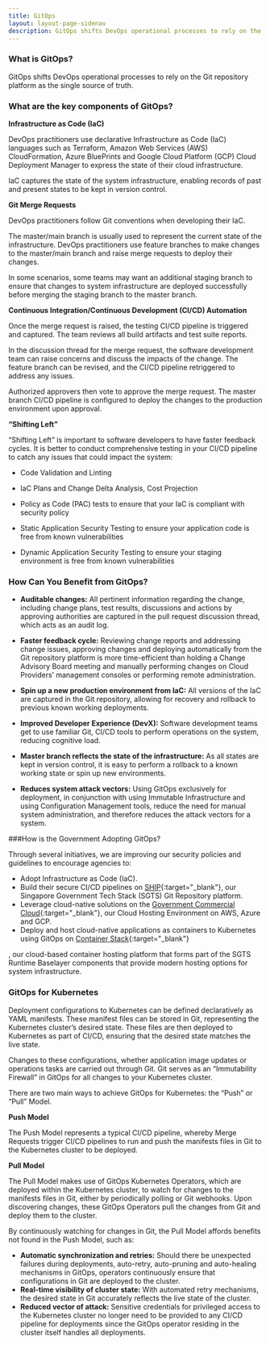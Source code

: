 ```yaml
---
title: GitOps
layout: layout-page-sidenav
description: GitOps shifts DevOps operational processes to rely on the Git repository platform as the single source of truth.
---
```


### What is GitOps?

GitOps shifts DevOps operational processes to rely on the Git repository platform as the single source of truth.

### What are the key components of GitOps?

<b>Infrastructure as Code (IaC)</b>

DevOps practitioners use declarative Infrastructure as Code (IaC) languages such as Terraform, Amazon Web Services (AWS) CloudFormation, Azure BluePrints and Google Cloud Platform (GCP) Cloud Deployment Manager to express the state of their cloud infrastructure.

IaC captures the state of the system infrastructure, enabling records of past and present states to be kept in version control.

<b>Git Merge Requests</b>

DevOps practitioners follow Git conventions when developing their IaC.

The master/main branch is usually used to represent the current state of the infrastructure. DevOps practitioners use feature branches to make changes to the master/main branch and raise merge requests to deploy their changes.

In some scenarios, some teams may want an additional staging branch to ensure that changes to system infrastructure are deployed successfully before merging the staging branch to the master branch.

<b>Continuous Integration/Continuous Development (CI/CD) Automation</b>

Once the merge request is raised, the testing CI/CD pipeline is triggered and captured. The team reviews all build artifacts and test suite reports.

In the discussion thread for the merge request, the software development team can raise concerns and discuss the impacts of the change. The feature branch can be revised, and the CI/CD pipeline retriggered to address any issues.

Authorized approvers then vote to approve the merge request. The master branch CI/CD pipeline is configured to deploy the changes to the production environment upon approval.

<b>“Shifting Left”</b>

“Shifting Left” is important to software developers to have faster feedback cycles. It is better to conduct comprehensive testing in your CI/CD pipeline to catch any issues that could impact the system:

- Code Validation and Linting

- IaC Plans and Change Delta Analysis, Cost Projection 

- Policy as Code (PAC) tests to ensure that your IaC is compliant with security policy

- Static Application Security Testing to ensure your application code is free from known vulnerabilities

- Dynamic Application Security Testing to ensure your staging environment is free from known vulnerabilities

### How Can You Benefit from GitOps?

- <b>Auditable changes:</b> All pertinent information regarding the change, including change plans, test results, discussions and actions by approving authorities are captured in the pull request discussion thread, which acts as an audit log.

- <b>Faster feedback cycle:</b> Reviewing change reports and addressing change issues, approving changes and deploying automatically from the Git repository platform is more time-efficient than holding a Change Advisory Board meeting and manually performing changes on Cloud Providers’ management consoles or performing remote administration.

- <b>Spin up a new production environment from IaC:</b> All versions of the IaC are captured in the Git repository, allowing for recovery and rollback to previous known working deployments.

- <b> Improved Developer Experience (DevX):</b> Software development teams get to use familiar Git, CI/CD tools to perform operations on the system, reducing cognitive load.

- <b>Master branch reflects the state of the infrastructure:</b> As all states are kept in version control, it is easy to perform a rollback to a known working state or spin up new environments.

- <b>Reduces system attack vectors:</b> Using GitOps exclusively for deployment, in conjunction with using Immutable Infrastructure and using Configuration Management tools, reduce the need for manual system administration, and therefore reduces the attack vectors for a system.

###How is the Government Adopting GitOps?

Through several initiatives, we are improving our security policies and guidelines to encourage agencies to:
- Adopt Infrastructure as Code (IaC).
- Build their secure CI/CD pipelines on [SHIP](https://www.developer.tech.gov.sg/singapore-government-tech-stack/toolchain/overview.html){:target="_blank"}, our Singapore Government Tech Stack (SGTS) Git Repository platform.
- Leverage cloud-native solutions on the [Government Commercial Cloud](https://www.tech.gov.sg/products-and-services/government-commercial-cloud/){:target="_blank"}, our Cloud Hosting Environment on AWS, Azure and GCP.     
- Deploy and host cloud-native applications as containers to Kubernetes using GitOps on [Container Stack](https://www.developer.tech.gov.sg/singapore-government-tech-stack/runtime/container-stack){:target="_blank"}

, our cloud-based container hosting platform that forms part of the SGTS Runtime Baselayer components that provide modern hosting options for system infrastructure.

### GitOps for Kubernetes

Deployment configurations to Kubernetes can be defined declaratively as YAML manifests. These manifest files can be stored in Git, representing the Kubernetes cluster’s desired state. These files are then deployed to Kubernetes as part of CI/CD, ensuring that the desired state matches the live state. 

Changes to these configurations, whether application image updates or operations tasks are carried out through Git. Git serves as an “Immutability Firewall” in GitOps for all changes to your Kubernetes cluster.

There are two main ways to achieve GitOps for Kubernetes: the “Push” or “Pull” Model.

<b>Push Model</b>

The Push Model represents a typical CI/CD pipeline, whereby Merge Requests trigger CI/CD pipelines to run and push the manifests files in Git to the Kubernetes cluster to be deployed.

<b>Pull Model</b>

The Pull Model makes use of GitOps Kubernetes Operators, which are deployed within the Kubernetes cluster, to watch for changes to the manifests files in Git, either by periodically polling or Git webhooks. Upon discovering changes, these GitOps Operators pull the changes from Git and deploy them to the cluster.

By continuously watching for changes in Git, the Pull Model affords benefits not found in the Push Model, such as:

- <b>Automatic synchronization and retries:</b> Should there be unexpected failures during deployments, auto-retry, auto-pruning and auto-healing mechanisms in GitOps, operators continuously ensure that configurations in Git are deployed to the cluster. 
- <b>Real-time visibility of cluster state:</b> With automated retry mechanisms, the desired state in Git accurately reflects the live state of the cluster.
- <b>Reduced vector of attack:</b> Sensitive credentials for privileged access to the Kubernetes cluster no longer need to be provided to any CI/CD pipeline for deployments since the GitOps operator residing in the cluster itself handles all deployments.


